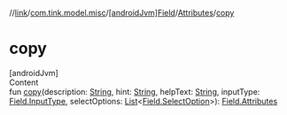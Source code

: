 //[link](../../../index.md)/[com.tink.model.misc](../../index.md)/[[androidJvm]Field](../index.md)/[Attributes](index.md)/[copy](copy.md)



# copy  
[androidJvm]  
Content  
fun [copy](copy.md)(description: [String](https://kotlinlang.org/api/latest/jvm/stdlib/kotlin/-string/index.html), hint: [String](https://kotlinlang.org/api/latest/jvm/stdlib/kotlin/-string/index.html), helpText: [String](https://kotlinlang.org/api/latest/jvm/stdlib/kotlin/-string/index.html), inputType: [Field.InputType](../-input-type/index.md), selectOptions: [List](https://kotlinlang.org/api/latest/jvm/stdlib/kotlin.collections/-list/index.html)<[Field.SelectOption](../-select-option/index.md)>): [Field.Attributes](index.md)  



